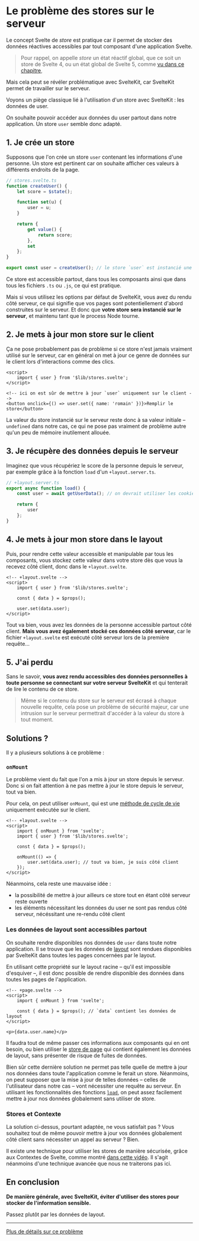 # Le problème des stores sur le serveur

Le concept Svelte de _store_ est pratique car il permet de stocker des données réactives accessibles
par tout composant d'une application Svelte.

> Pour rappel, on appelle _store_ un état réactif global, que ce soit un store de Svelte 4, ou un
> état global de Svelte 5, comme [vu dans ce chapitre](../04_state/05_universal_reactivity.md),

Mais cela peut se révéler problématique avec SvelteKit, car SvelteKit permet de travailler sur le
serveur.

Voyons un piège classique lié à l'utilisation d'un store avec SvelteKit : les données de user.

On souhaite pouvoir accéder aux données du user partout dans notre application. Un store `user`
semble donc adapté.

## 1. Je crée un store

Supposons que l'on crée un store `user` contenant les informations d'une personne. Un store est
pertinent car on souhaite afficher ces valeurs à différents endroits de la page.

```ts
// stores.svelte.ts
function createUser() {
	let score = $state();

	function set(u) {
		user = u;
	}

	return {
		get value() {
			return score;
		},
		set
	};
}

export const user = createUser(); // le store `user` est instancié une fois pour toute l'application
```

Ce store est accessible partout, dans tous les composants ainsi que dans tous les fichiers `.ts` ou
`.js`, ce qui est pratique.

Mais si vous utilisez les options par défaut de SvelteKit, vous avez du rendu côté serveur, ce qui
signifie que vos pages sont potentiellement d'abord construites sur le serveur. Et donc que **votre
store sera instancié sur le serveur**, et maintenu tant que le process Node tourne.

## 2. Je mets à jour mon store sur le client

Ça ne pose probablement pas de problème si ce store n'est jamais vraiment utilisé sur le serveur,
car en général on met à jour ce genre de données sur le client lors d'interactions comme des clics.

```svelte
<script>
	import { user } from '$lib/stores.svelte';
</script>

<!-- ici on est sûr de mettre à jour `user` uniquement sur le client -->
<button onclick={() => user.set({ name: 'romain' })}>Remplir le store</button>
```

La valeur du store instancié sur le serveur reste donc à sa valeur initiale – `undefined` dans notre
cas, ce qui ne pose pas vraiment de problème autre qu'un peu de mémoire inutilement allouée.

## 3. Je récupère des données depuis le serveur

Imaginez que vous récupériez le score de la personne depuis le serveur, par exemple grâce à la
fonction `load` d'un `+layout.server.ts`.

```ts
// +layout.server.ts
export async function load() {
	const user = await getUserData(); // on devrait utiliser les cookies, mais on simplifie ici

	return {
		user
	};
}
```

## 4. Je mets à jour mon store dans le layout

Puis, pour rendre cette valeur accessible et manipulable par tous les composants, vous stockez cette
valeur dans votre store dès que vous la recevez côté client, donc dans le `+layout.svelte`.

```svelte
<!-- +layout.svelte -->
<script>
	import { user } from '$lib/stores.svelte';

	const { data } = $props();

	user.set(data.user);
</script>
```

Tout va bien, vous avez les données de la personne accessible partout côté client. **Mais vous avez
également stocké ces données côté serveur**, car le fichier `+layout.svelte` est exécuté côté
serveur lors de la première requête...

## 5. J'ai perdu

Sans le savoir, **vous avez rendu accessibles des données personnelles à toute personne se connectant
sur votre serveur SvelteKit** et qui tenterait de lire le contenu de ce store.

> Même si le contenu du store sur le serveur est écrasé à chaque nouvelle requête, cela pose un
> problème de sécurité majeur, car une intrusion sur le serveur permettrait d'accéder à la valeur du
> store à tout moment.

## Solutions ?

Il y a plusieurs solutions à ce problème :

### `onMount`

Le problème vient du fait que l'on a mis à jour un store depuis le serveur. Donc si on fait
attention à ne pas mettre à jour le store depuis le serveur, tout va bien.

Pour cela, on peut utiliser `onMount`, qui est une [méthode de cycle de
vie](../05_effects/00_lifecycle.md) uniquement exécutée sur le client.

```svelte
<!-- +layout.svelte -->
<script>
	import { onMount } from 'svelte';
	import { user } from '$lib/stores.svelte';

	const { data } = $props();

	onMount(() => {
		user.set(data.user); // tout va bien, je suis côté client
	});
</script>
```

Néanmoins, cela reste une mauvaise idée :

- la possibilité de mettre à jour ailleurs ce store tout en étant côté serveur reste ouverte
- les éléments nécessitant les données du user ne sont pas rendus côté serveur, nécéssitant une
  re-rendu côté client

### Les données de layout sont accessibles partout

On souhaite rendre disponibles nos données de `user` dans toute notre application. Il se trouve que
les données de [layout](../01_sveltekit_basics/07_layout_data_loading.md) sont rendues disponibles
par SvelteKit dans toutes les pages concernées par le layout.

En utilisant cette propriété sur le layout racine – qu'il est impossible d'esquiver –, il est donc
possible de rendre disponible des données dans toutes les pages de l'application.

```svelte
<!-- +page.svelte -->
<script>
	import { onMount } from 'svelte';

	const { data } = $props(); // `data` contient les données de layout
</script>

<p>{data.user.name}</p>
```

Il faudra tout de même passer ces informations aux composants qui en ont besoin, ou bien utiliser
le [store de page](../01_sveltekit_basics/05_page_store.md) qui contient également les données de
layout, sans présenter de risque de fuites de données.

Bien sûr cette dernière solution ne permet pas telle quelle de mettre à jour nos données dans toute
l'application comme le ferait un store. Néanmoins, on peut supposer que la mise à jour de telles
données – celles de l'utilisateur dans notre cas – vont nécessiter une requête au serveur. En
utilisant les fonctionnalités des fonctions
[`load`](../08_advanced_data_loading/03_load_functions.md), on peut assez facilement mettre à jour
nos données globalement sans utiliser de store.

### Stores et Contexte

La solution ci-dessus, pourtant adaptée, ne vous satisfait pas ? Vous souhaitez tout de même pouvoir
mettre à jour vos données globalement côté client sans nécessiter un appel au serveur ? Bien.

Il existe une technique pour utiliser les stores de manière sécurisée, grâce aux Contextes de
Svelte, comme montré [dans cette vidéo](https://www.youtube.com/watch?v=EyDV5XLfagg). Il s'agit
néanmoins d'une technique avancée que nous ne traiterons pas ici.

## En conclusion

**De manière générale, avec SvelteKit, éviter d'utiliser des stores pour stocker de l'information
sensible.**

Passez plutôt par les données de layout.

---

[Plus de détails sur ce problème](https://github.com/sveltejs/kit/discussions/4339)
